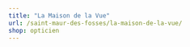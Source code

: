 ```yaml
---
title: "La Maison de la Vue"
url: /saint-maur-des-fosses/la-maison-de-la-vue/
shop: opticien
---
```

